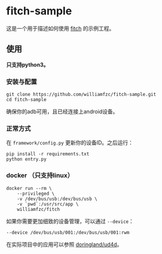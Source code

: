 # fitch-sample

这是一个用于描述如何使用 [fitch](https://github.com/williamfzc/fitch) 的示例工程。

## 使用

**只支持python3。**

### 安装与配置

```shell
git clone https://github.com/williamfzc/fitch-sample.git
cd fitch-sample
```

确保你的adb可用，且已经连接上android设备。

### 正常方式

在 `framework/config.py` 更新你的设备ID。之后运行：

```shell
pip install -r requirements.txt
python entry.py
```

### docker （只支持linux）

```shell
docker run --rm \
    --privileged \
    -v /dev/bus/usb:/dev/bus/usb \
    -v `pwd`:/usr/src/app \
    williamfzc/fitch
```

如果你需要更加细致的设备管理，可以通过 `--device`：

```shell
--device /dev/bus/usb/001:/dev/bus/usb/001:rwm
```

在实际项目中的应用可以参照 [doringland/ud4d](https://github.com/doringland/ud4d)。
